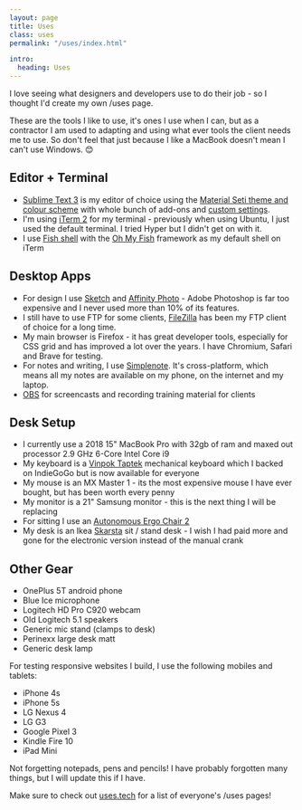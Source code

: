 ```yaml
---
layout: page
title: Uses
class: uses
permalink: "/uses/index.html"

intro:
  heading: Uses
---
```


I love seeing what designers and developers use to do their job - so I thought I'd create my own /uses page.

These are the tools I like to use, it's ones I use when I can, but as a contractor I am used to adapting and using what ever tools the client needs me to use. So don't feel that just because I like a MacBook doesn't mean I can't use Windows. 😊

## Editor + Terminal
 - [Sublime Text 3](https://www.sublimetext.com/3) is my editor of choice using the [Material Seti theme and colour scheme](https://packagecontrol.io/packages/Material%20Theme) with whole bunch of add-ons and [custom settings](https://gist.github.com/juanfernandes/ba413678c7686f0c96b0 "GitHub gist with my custom sublime settings").
 - I'm using [iTerm 2](https://iterm2.com/) for my terminal - previously when using Ubuntu, I just used the default terminal. I tried Hyper but I didn't get on with it.
- I use [Fish shell](https://fishshell.com/) with the [Oh My Fish](https://github.com/oh-my-fish/oh-my-fish) framework as my default shell on iTerm

## Desktop Apps

- For design I use [Sketch](https://www.sketch.com/) and [Affinity Photo](https://affinity.serif.com/en-gb/photo/) - Adobe Photoshop is far too expensive and I never used more than 10% of its features.
- I still have to use FTP for some clients, [FileZilla](https://filezilla-project.org/) has been my FTP client of choice for a long time.
- My main browser is Firefox - it has great developer tools, especially for CSS grid and has improved a lot over the years. I have Chromium, Safari and Brave for testing.
- For notes and writing, I use [Simplenote](https://simplenote.com/). It's cross-platform, which means all my notes are available on my phone, on the internet and my laptop.
- [OBS](https://obsproject.com/) for screencasts and recording training material for clients

## Desk Setup

- I currently use a 2018 15" MacBook Pro with 32gb of ram and maxed out processor 2.9 GHz 6-Core Intel Core i9
- My keyboard is a [Vinpok Taptek](https://www.vinpok.com/products/vinpok-taptek-thinnest-wireless-mac-mechanical-keyboard) mechanical keyboard which I backed on IndieGoGo but is now available for everyone
- My mouse is an MX Master 1 - its the most expensive mouse I have ever bought, but has been worth every penny
- My monitor is a 21" Samsung monitor - this is the next thing I will be replacing
- For sitting I use an [Autonomous Ergo Chair 2](https://www.autonomous.ai?rid=b98811)
- My desk is an Ikea [Skarsta](https://www.ikea.com/gb/en/p/skarsta-desk-sit-stand-white-s59324818/) sit / stand desk - I wish I had paid more and gone for the electronic version instead of the manual crank

## Other Gear

- OnePlus 5T android phone
- Blue Ice microphone
- Logitech HD Pro C920 webcam
- Old Logitech 5.1 speakers
- Generic mic stand (clamps to desk)
- Perinexx large desk matt
- Generic desk lamp

For testing responsive websites I build, I use the following mobiles and tablets:

- iPhone 4s
- iPhone 5s
- LG Nexus 4
- LG G3
- Google Pixel 3
- Kindle Fire 10
- iPad Mini

Not forgetting notepads, pens and pencils! I have probably forgotten many things, but I will update this if I have.

Make sure to check out [uses.tech](https://uses.tech/) for a list of everyone's /uses pages!
